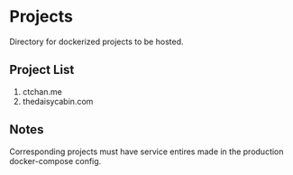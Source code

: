 # Projects
Directory for dockerized projects to be hosted.

## Project List
1. ctchan.me
2. thedaisycabin.com

## Notes
Corresponding projects must have service entires made in the production docker-compose config.

